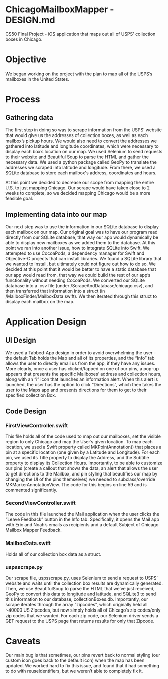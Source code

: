 # ChicagoMailboxMapper - DESIGN.md
CS50 Final Project - iOS application that maps out all of USPS' collection boxes in Chicago.
 
# Objective
We began working on the project with the plan to map all of the USPS’s mailboxes in the United States.
 
# Process
## Gathering data
The first step in doing so was to scrape information from the USPS’ website that would give us the addresses of collection boxes, as well as each mailbox’s pickup hours. We would also need to convert the addresses we gathered into latitude and longitude coordinates, which were necessary to display each box’s location on our map. We used Selenium to send requests to their website and Beautiful Soup to parse the HTML and gather the necessary data. We used a python package called GeoPy to translate the addresses we scraped into latitude and longitude. From there, we used a SQLite database to store each mailbox's address, coordinates and hours.
 
At this point we decided to decrease our scope from mapping the entire U.S. to just mapping Chicago. Our scrape would have taken close to 2 weeks to complete, so we decided mapping Chicago would be a more feasible goal.
 
## Implementing data into our map
Our next step was to use the information in our SQLite database to display each mailbox on our map. Our original goal was to have our program read directly from our SQLite database, that way our app would dynamically be able to display new mailboxes as we added them to the database. At this point we ran into another issue, how to integrate SQLite into Swift. We attempted to use CocoaPods, a dependency manager for Swift and Objective-C projects that can install libraries. We found a SQLite library that we wanted to install, but ultimately could not figure out how to do so. We decided at this point that it would be better to have a static database that our app would read from, that way we could build the rest of our app’s functionality without needing CocoaPods. We converted our SQLite database into a .csv file (under /ScrapeAndDatabase/chicago.csv), and then transferred that information into a struct (in /MailboxFinder/MailboxData.swift). We then iterated through this struct to display each mailbox on the map.
 
# Application Design
## UI Design
We used a Tabbed-App design in order to avoid overwhelming the user - the default Tab holds the Map and all of its properties, and the “Info” tab allows the user to directly email us from the app, if they have any issues. More clearly, once a user has clicked/tapped on one of our pins, a pop-up appears that presents the specific Mailboxes’ address and collection hours, along with an “i” icon that launches an information alert. When this alert is launched, the user has the option to click “Directions”, which then takes the user to the Maps app and presents directions for them to get to their specified collection Box.
 
## Code Design
### FirstViewController.swift
This file holds all of the code used to map out our mailboxes, set the visible region to only Chicago and map the User’s given location. To map each location, we used a Swift property called MKPointAnnotation() that places a pin at a specific location (one given by a Latitude and Longitude). For each pin, we used its Title property to display the Address, and the Subtitle property to display its Collection Hours. Importantly, to be able to customize our pins (create a callout that shows the data, an alert that allows the user to get directions to the Mailbox, and pin styling that beautifies our map by changing the UI of the pins themselves) we needed to subclass/override MKMarkerAnnotationView. The code for this begins on line 59 and is commented significantly.
 
### SecondViewController.swift
The code in this file launched the Mail application when the user clicks the “Leave Feedback” button in the Info tab. Specifically, it opens the Mail app with Eric and Noah’s emails as recipients and a default Subject of Chicago Mailbox Mapper Feedback.
 
### MailboxData.swift
Holds all of our collection box data as a struct.
 
### uspsscrape.py
Our scrape file, uspsscrape.py, uses Selenium to send a request to USPS’ website and waits until the collection box results are dynamically generated. Then, we use BeautifulSoup to parse the HTML that we’ve just received, GeoPy to convert this data to longitude and latitude, and SQLite3 to send this information to our database, collectionBoxes.db. Importantly, our scrape iterates through the array “zipcodes”, which originally held all ~40000 US Zipcodes, but now simply holds all of Chicago’s zip codes/only zip codes that we wanted. For each zip code, our Selenium driver sends a GET request to the USPS page that returns results for only that Zipcode.
 
# Caveats
Our main bug is that sometimes, our pins revert back to normal styling (our custom icon goes back to the default icon) when the map has been updated. We worked hard to fix this issue, and found that it had something to do with reuseIdentifiers, but we weren’t able to completely fix it.
